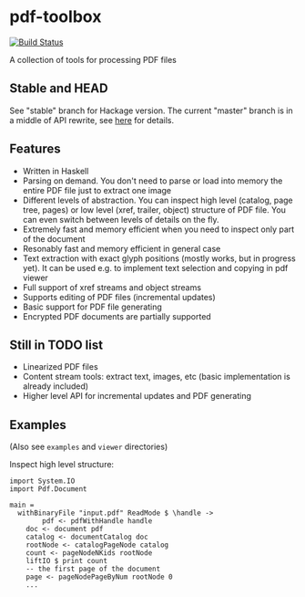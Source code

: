 pdf-toolbox
===========

[![Build Status](https://travis-ci.org/Yuras/pdf-toolbox.svg?branch=master)](https://travis-ci.org/Yuras/pdf-toolbox)

A collection of tools for processing PDF files

Stable and HEAD
---------------

See "stable" branch for Hackage version. The current "master" branch is in a middle of API
rewrite, see [here](http://blog.haskell-exists.com/yuras/posts/pdf-toolbox-release-future-api-changes-and-design-mistakes.html)
for details.


Features
--------

 * Written in Haskell
 * Parsing on demand. You don't need to parse or load into memory
the entire PDF file just to extract one image
 * Different levels of abstraction. You can inspect high level (catalog, page tree, pages)
or low level (xref, trailer, object) structure of PDF file.
You can even switch between levels of details on the fly.
 * Extremely fast and memory efficient when you need to inspect only part of the document
 * Resonably fast and memory efficient in general case
 * Text extraction with exact glyph positions (mostly works, but in progress yet).
It can be used e.g. to implement text selection and copying in pdf viewer
 * Full support of xref streams and object streams
 * Supports editing of PDF files (incremental updates)
 * Basic support for PDF file generating
 * Encrypted PDF documents are partially supported

Still in TODO list
------------------

 * Linearized PDF files
 * Content stream tools: extract text, images, etc (basic implementation is already included)
 * Higher level API for incremental updates and PDF generating

Examples
--------

(Also see `examples` and `viewer` directories)

Inspect high level structure:

	import System.IO
	import Pdf.Document

	main =
	  withBinaryFile "input.pdf" ReadMode $ \handle ->
            pdf <- pdfWithHandle handle
	    doc <- document pdf
	    catalog <- documentCatalog doc
	    rootNode <- catalogPageNode catalog
	    count <- pageNodeNKids rootNode
	    liftIO $ print count
	    -- the first page of the document
	    page <- pageNodePageByNum rootNode 0
	    ...
